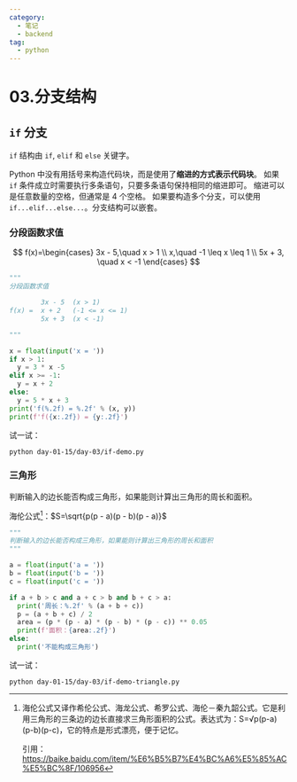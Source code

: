 ```yaml
---
category:
  - 笔记
  - backend
tag:
  - python
---
```


# 03.分支结构

## `if` 分支

`if` 结构由 `if`, `elif` 和 `else` 关键字。

Python 中没有用括号来构造代码块，而是使用了**缩进的方式表示代码块**。
如果 `if` 条件成立时需要执行多条语句，只要多条语句保持相同的缩进即可。
缩进可以是任意数量的空格，但通常是 4 个空格。
如果要构造多个分支，可以使用 `if...elif...else...`。分支结构可以嵌套。

### 分段函数求值

$$
f(x)=\begin{cases}
3x - 5,\quad x > 1 \\
x,\quad -1 \leq x \leq 1 \\
5x + 3, \quad x < -1
\end{cases}
$$

```python
"""
分段函数求值

        3x - 5  (x > 1)
f(x) =  x + 2   (-1 <= x <= 1)
        5x + 3  (x < -1)

"""

x = float(input('x = '))
if x > 1:
  y = 3 * x -5
elif x >= -1:
  y = x + 2
else:
  y = 5 * x + 3
print('f(%.2f) = %.2f' % (x, y))
print(f'f({x:.2f}) = {y:.2f}')
```

试一试：

```shell
python day-01-15/day-03/if-demo.py
```

<Replit link="https://replit.com/@Terry/python-100-days#day-01-15/day-03/if-demo.py" />

### 三角形

判断输入的边长能否构成三角形，如果能则计算出三角形的周长和面积。

海伦公式[^海伦公式]：$S=\sqrt{p(p - a)(p - b)(p - a)}$

```python
"""
判断输入的边长能否构成三角形，如果能则计算出三角形的周长和面积
"""

a = float(input('a = '))
b = float(input('b = '))
c = float(input('c = '))

if a + b > c and a + c > b and b + c > a:
  print('周长：%.2f' % (a + b + c))
  p = (a + b + c) / 2
  area = (p * (p - a) * (p - b) * (p - c)) ** 0.05
  print(f'面积：{area:.2f}')
else:
  print('不能构成三角形')
```

试一试：

```shell
python day-01-15/day-03/if-demo-triangle.py
```

<Replit link="https://replit.com/@Terry/python-100-days#day-01-15/day-03/if-demo-triangle.py" />

<!-- markdownlint-disable MD046 -->
<!-- https://plugin-md-enhance.vuejs.press/zh/guide/footnote.html#%E8%AF%AD%E6%B3%95 -->

[^海伦公式]:
    海伦公式又译作希伦公式、海龙公式、希罗公式、海伦－秦九韶公式。它是利用三角形的三条边的边长直接求三角形面积的公式。表达式为：S=√p(p-a)(p-b)(p-c)，它的特点是形式漂亮，便于记忆。

    引用：<https://baike.baidu.com/item/%E6%B5%B7%E4%BC%A6%E5%85%AC%E5%BC%8F/106956>
